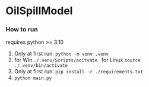 # OilSpillModel


### How to run
requires python >= 3.10
1. Only at first run: `python -m venv .venv`
2. for Win `./.venv/Scripts/acitvate ` for Linux `source ./.venv/bin/activate`
3. Only at first run: `pip install -r ./requirements.txt`
4. `python main.py`
